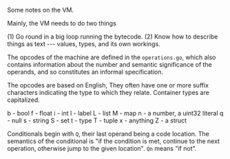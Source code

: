 Some notes on the VM.

Mainly, the VM needs to do two things

(1) Go round in a big loop running the bytecode.
(2) Know how to describe things as text --- values, types, and its own workings.

The opcodes of the machine are defined in the `operations.go`, which also contains information about the number and semantic significance of the operands, and so constitutes an informal specification.

The opcodes are based on English, They often have one or more suffix characters indicating the type to which they relate. Container types are capitalized.

b - bool
f - float
i - int
l - label
L - list
M - map
n - a number, a uint32 literal
q - null
s - string
S - set
t - type
T - tuple
x - anything
Z - a struct

Conditionals begin with `Q`, their last operand being a code location. The semantics of the conditional is "if the condition is met, continue to the next operation, otherwise jump to the given location". `Qn` means "if not".